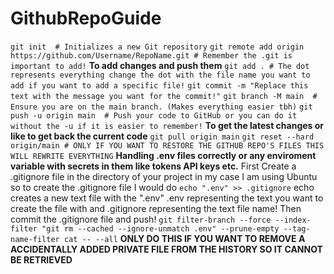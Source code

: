 # GithubRepoGuide

```git init  # Initializes a new Git repository```
```git remote add origin https://github.com/Username/RepoName.git # Remember the .git is important to add!```
**To add changes and push them**
```git add . # The dot represents everything change the dot with the file name you want to add if you want to add a specific file!```
```git commit -m "Replace this text with the message you want for the commit!"```
```git branch -M main  # Ensure you are on the main branch. (Makes everything easier tbh)```
```git push -u origin main  # Push your code to GitHub or you can do it without the -u if it is easier to remember!```
**To get the latest changes or like to get back the current code**
```git pull origin main```
```git reset --hard origin/main # ONLY IF YOU WANT TO RESTORE THE GITHUB REPO'S FILES THIS WILL REWRITE EVERYTHING```
 **Handling .env files correctly or any enviroment variable with secrets in them like tokens API keys etc.**
 First Create a .gitignore file in the directory of your project in my case I am using Ubuntu so to create the .gitignore file I would do
 ```echo ".env" >> .gitignore``` echo creates a new text file with the ".env" .env representing the text you want to create the file with and .gitignore representing the text file name!
 Then commit the .gitignore file and push!
 ```git filter-branch --force --index-filter "git rm --cached --ignore-unmatch .env" --prune-empty --tag-name-filter cat -- --all``` 
 **ONLY DO THIS IF YOU WANT TO REMOVE A ACCIDENTALLY ADDED PRIVATE FILE FROM THE HISTORY SO IT CANNOT BE RETRIEVED**


